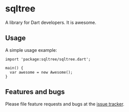 # sqltree

A library for Dart developers. It is awesome.

## Usage

A simple usage example:

    import 'package:sqltree/sqltree.dart';

    main() {
      var awesome = new Awesome();
    }

## Features and bugs

Please file feature requests and bugs at the [issue tracker][tracker].

[tracker]: http://example.com/issues/replaceme
